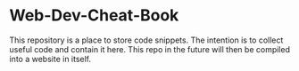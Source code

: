 # Web-Dev-Cheat-Book

This repository is a place to store code snippets. The intention is to collect useful code and contain it here. This repo in the future will then be compiled into a website in itself.

